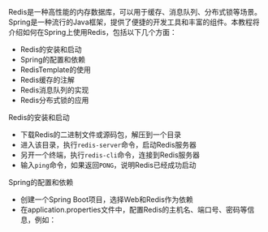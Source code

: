 Redis是一种高性能的内存数据库，可以用于缓存、消息队列、分布式锁等场景。Spring是一种流行的Java框架，提供了便捷的开发工具和丰富的组件。本教程将介绍如何在Spring上使用Redis，包括以下几个方面：

- Redis的安装和启动
- Spring的配置和依赖
- RedisTemplate的使用
- Redis缓存的注解
- Redis消息队列的实现
- Redis分布式锁的应用

Redis的安装和启动
- 下载Redis的二进制文件或源码包，解压到一个目录
- 进入该目录，执行`redis-server`命令，启动Redis服务器
- 另开一个终端，执行`redis-cli`命令，连接到Redis服务器
- 输入`ping`命令，如果返回`PONG`，说明Redis已经成功启动

Spring的配置和依赖
- 创建一个Spring Boot项目，选择Web和Redis作为依赖
- 在application.properties文件中，配置Redis的主机名、端口号、密码等信息，例如：